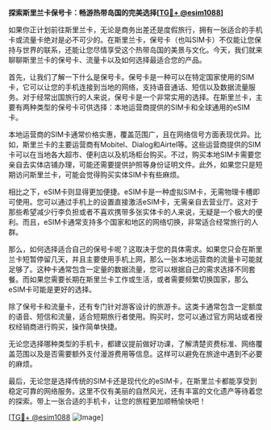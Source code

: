 **探索斯里兰卡保号卡：畅游热带岛国的完美选择[[TG💪+ @esim1088](https://t.me/s/esim1088)]**

如果你正计划前往斯里兰卡，无论是商务出差还是度假旅行，拥有一张适合的手机卡或流量卡绝对是必不可少的。在斯里兰卡，保号卡（也叫SIM卡）不仅能让您保持与世界的联系，还能让您尽情享受这个热带岛国的美景与文化。今天，我们就来聊聊斯里兰卡的保号卡、流量卡以及如何选择最适合您的产品。

首先，让我们了解一下什么是保号卡。保号卡是一种可以在特定国家使用的SIM卡，它可以让您的手机连接到当地的网络，支持语音通话、短信以及数据流量服务。对于经常出国旅行的人来说，保号卡是一个非常实用的选择。在斯里兰卡，主要有两种类型的保号卡可供选择：本地运营商提供的SIM卡和全球通用的eSIM卡。

本地运营商的SIM卡通常价格实惠，覆盖范围广，且在网络信号方面表现优异。比如，斯里兰卡的主要运营商有Mobitel、Dialog和Airtel等。这些运营商提供的SIM卡可以在当地各大超市、便利店以及机场柜台购买。不过，购买本地SIM卡需要您亲自去实体店铺办理，可能还需要提供护照等身份证明文件。此外，如果您只是短期访问斯里兰卡，可能会觉得购买实体SIM卡有些麻烦。

相比之下，eSIM卡则显得更加便捷。eSIM卡是一种虚拟SIM卡，无需物理卡槽即可使用。您可以通过手机上的设置直接激活eSIM卡，无需亲自去营业厅。这对于那些希望减少行李负担或者不喜欢携带多张实体卡的人来说，无疑是一个极大的便利。而且，eSIM卡通常支持多个国家和地区的网络切换，非常适合经常旅行的人群。

那么，如何选择适合自己的保号卡呢？这取决于您的具体需求。如果您只会在斯里兰卡短暂停留几天，并且主要使用手机上网，那么一张本地运营商的流量卡可能就足够了。这种卡通常包含一定量的数据流量，您可以根据自己的需求选择不同套餐。而如果您需要长期在斯里兰卡工作或生活，或者需要频繁切换国家，那么eSIM卡可能是更好的选择。

除了保号卡和流量卡，还有专门针对游客设计的旅游卡。这类卡通常包含一定额度的语音、短信和流量，适合短期旅行者使用。购买时，您可以通过官方网站或者授权经销商进行购买，操作简单快捷。

无论您选择哪种类型的手机卡，都建议提前做好功课，了解清楚资费标准、网络覆盖范围以及是否需要额外支付漫游费用等信息。这样可以避免在旅途中遇到不必要的麻烦。

最后，无论您是选择传统的SIM卡还是现代化的eSIM卡，在斯里兰卡都能享受到稳定可靠的网络服务。这里不仅有美丽的自然风光，还有丰富的文化遗产等待着您的探索。带上一张合适的手机卡，让您的旅程更加顺畅愉快吧！

[[TG💪+ @esim1088](https://t.me/s/esim1088) ![Image](https://i.postimg.cc/4NQfJmqS/Snipaste-2025-05-13-00-14-12.png)]